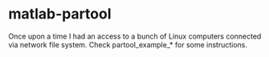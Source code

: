 # matlab-partool

Once upon a time I had an access to a bunch of Linux computers connected via network file system. Check partool_example_* for some instructions.
